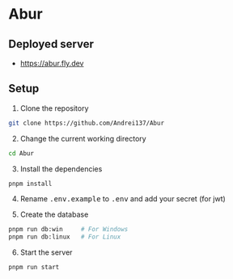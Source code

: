 # Abur

## Deployed server
- https://abur.fly.dev

## Setup
1. Clone the repository
```sh
git clone https://github.com/Andrei137/Abur
```

2. Change the current working directory
```sh
cd Abur
```

3. Install the dependencies
```sh
pnpm install
```

4. Rename <kbd>.env.example</kbd> to <kbd>.env</kbd> and add your secret (for jwt)

5. Create the database
```sh
pnpm run db:win     # For Windows
pnpm run db:linux   # For Linux
```

6. Start the server
```sh
pnpm run start
```
